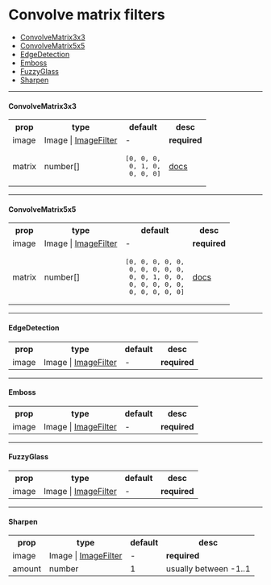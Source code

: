 # Convolve matrix filters

- [ConvolveMatrix3x3](#ConvolveMatrix3x3)
- [ConvolveMatrix5x5](#ConvolveMatrix5x5)
- [EdgeDetection](#EdgeDetection)
- [Emboss](#Emboss)
- [FuzzyGlass](#FuzzyGlass)
- [Sharpen](#Sharpen)

-----

#### ConvolveMatrix3x3

<table>
  <tr>
    <th>prop</th>
    <th>type</th>
    <th>default</th>
    <th>desc</th>
  </tr>
  <tr>
    <td>image</td>
    <td>Image&nbsp;|&nbsp;<a href="types.md#ImageFilter">ImageFilter</a></td>
    <td>-</td>
    <td><strong>required</strong></td>
  </tr>
  <tr>
    <td>matrix</td>
    <td>number[]</td>
    <td>
<pre>
[0, 0, 0,
 0, 1, 0,
 0, 0, 0]
</pre>
    </td>
  <td>
    <a href="https://developer.apple.com/library/archive/documentation/GraphicsImaging/Reference/CoreImageFilterReference/index.html#//apple_ref/doc/filter/ci/CIConvolution3X3">docs</a>
  </td>
  </tr>
</table>

***

#### ConvolveMatrix5x5

<table>
  <tr>
    <th>prop</th>
    <th>type</th>
    <th>default</th>
    <th>desc</th>
  </tr>
  <tr>
    <td>image</td>
    <td>Image&nbsp;|&nbsp;<a href="types.md#ImageFilter">ImageFilter</a></td>
    <td>-</td>
    <td><strong>required</strong></td>
  </tr>
  <tr>
    <td>matrix</td>
    <td>number[]</td>
    <td>
<pre>
[0, 0, 0, 0, 0,
 0, 0, 0, 0, 0,
 0, 0, 1, 0, 0,
 0, 0, 0, 0, 0,
 0, 0, 0, 0, 0]
</pre>
    </td>
    <td>
      <a href="https://developer.apple.com/library/archive/documentation/GraphicsImaging/Reference/CoreImageFilterReference/index.html#//apple_ref/doc/filter/ci/CIConvolution5x5">docs</a>
    </td>
  </tr>
</table>

***

#### EdgeDetection

<table>
  <tr>
    <th>prop</th>
    <th>type</th>
    <th>default</th>
    <th>desc</th>
  </tr>
  <tr>
    <td>image</td>
    <td>Image&nbsp;|&nbsp;<a href="types.md#ImageFilter">ImageFilter</a></td>
    <td>-</td>
    <td><strong>required</strong></td>
  </tr>
</table>

***

#### Emboss

<table>
  <tr>
    <th>prop</th>
    <th>type</th>
    <th>default</th>
    <th>desc</th>
  </tr>
  <tr>
    <td>image</td>
    <td>Image&nbsp;|&nbsp;<a href="types.md#ImageFilter">ImageFilter</a></td>
    <td>-</td>
    <td><strong>required</strong></td>
  </tr>
</table>

***

#### FuzzyGlass

<table>
  <tr>
    <th>prop</th>
    <th>type</th>
    <th>default</th>
    <th>desc</th>
  </tr>
  <tr>
    <td>image</td>
    <td>Image&nbsp;|&nbsp;<a href="types.md#ImageFilter">ImageFilter</a></td>
    <td>-</td>
    <td><strong>required</strong></td>
  </tr>
</table>

***

#### Sharpen

<table>
  <tr>
    <th>prop</th>
    <th>type</th>
    <th>default</th>
    <th>desc</th>
  </tr>
  <tr>
    <td>image</td>
    <td>Image&nbsp;|&nbsp;<a href="types.md#ImageFilter">ImageFilter</a></td>
    <td>-</td>
    <td><strong>required</strong></td>
  </tr>
  <tr>
    <td>amount</td>
    <td>number</td>
    <td>1</td>
    <td>usually between -1..1</td>
  </tr>
</table>
